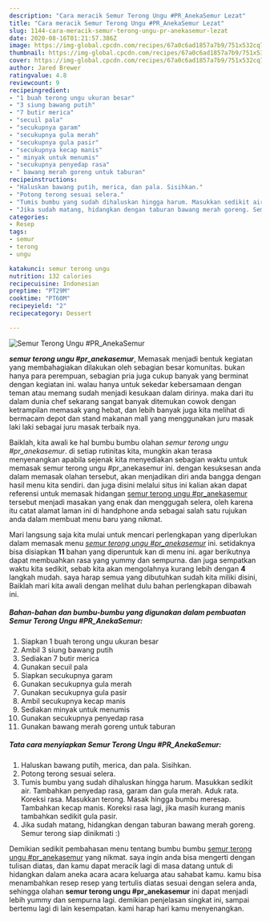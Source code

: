 ```yaml
---
description: "Cara meracik Semur Terong Ungu #PR_AnekaSemur Lezat"
title: "Cara meracik Semur Terong Ungu #PR_AnekaSemur Lezat"
slug: 1144-cara-meracik-semur-terong-ungu-pr-anekasemur-lezat
date: 2020-08-16T01:21:57.386Z
image: https://img-global.cpcdn.com/recipes/67a0c6ad1857a7b9/751x532cq70/semur-terong-ungu-pr_anekasemur-foto-resep-utama.jpg
thumbnail: https://img-global.cpcdn.com/recipes/67a0c6ad1857a7b9/751x532cq70/semur-terong-ungu-pr_anekasemur-foto-resep-utama.jpg
cover: https://img-global.cpcdn.com/recipes/67a0c6ad1857a7b9/751x532cq70/semur-terong-ungu-pr_anekasemur-foto-resep-utama.jpg
author: Jared Brewer
ratingvalue: 4.8
reviewcount: 9
recipeingredient:
- "1 buah terong ungu ukuran besar"
- "3 siung bawang putih"
- "7 butir merica"
- "secuil pala"
- "secukupnya garam"
- "secukupnya gula merah"
- "secukupnya gula pasir"
- "secukupnya kecap manis"
- " minyak untuk menumis"
- "secukupnya penyedap rasa"
- " bawang merah goreng untuk taburan"
recipeinstructions:
- "Haluskan bawang putih, merica, dan pala. Sisihkan."
- "Potong terong sesuai selera."
- "Tumis bumbu yang sudah dihaluskan hingga harum. Masukkan sedikit air. Tambahkan penyedap rasa, garam dan gula merah. Aduk rata. Koreksi rasa. Masukkan terong. Masak hingga bumbu meresap. Tambahkan kecap manis. Koreksi rasa lagi, jika masih kurang manis tambahkan sedikit gula pasir."
- "Jika sudah matang, hidangkan dengan taburan bawang merah goreng. Semur terong siap dinikmati :)"
categories:
- Resep
tags:
- semur
- terong
- ungu

katakunci: semur terong ungu 
nutrition: 132 calories
recipecuisine: Indonesian
preptime: "PT29M"
cooktime: "PT60M"
recipeyield: "2"
recipecategory: Dessert

---
```



![Semur Terong Ungu #PR_AnekaSemur](https://img-global.cpcdn.com/recipes/67a0c6ad1857a7b9/751x532cq70/semur-terong-ungu-pr_anekasemur-foto-resep-utama.jpg)

<b><i>semur terong ungu #pr_anekasemur</i></b>, Memasak menjadi bentuk kegiatan yang membahagiakan dilakukan oleh sebagian besar komunitas. bukan hanya para perempuan, sebagian pria juga cukup banyak yang berminat dengan kegiatan ini. walau hanya untuk sekedar kebersamaan dengan teman atau memang sudah menjadi kesukaan dalam dirinya. maka dari itu dalam dunia chef sekarang sangat banyak ditemukan cowok dengan ketrampilan memasak yang hebat, dan lebih banyak juga kita melihat di bermacam depot dan stand makanan mall yang menggunakan juru masak laki laki sebagai juru masak terbaik nya.

Baiklah, kita awali ke hal bumbu bumbu olahan <i>semur terong ungu #pr_anekasemur</i>. di setiap rutinitas kita, mungkin akan terasa menyenangkan apabila sejenak kita menyediakan sebagian waktu untuk memasak semur terong ungu #pr_anekasemur ini. dengan kesuksesan anda dalam memasak olahan tersebut, akan menjadikan diri anda bangga dengan hasil menu kita sendiri. dan juga disini melalui situs ini kalian akan dapat referensi untuk memasak hidangan <u>semur terong ungu #pr_anekasemur</u> tersebut menjadi masakan yang enak dan menggugah selera, oleh karena itu catat alamat laman ini di handphone anda sebagai salah satu rujukan anda dalam membuat menu baru yang nikmat.




Mari langsung saja kita mulai untuk mencari perlengkapan yang diperlukan dalam memasak menu <u><i>semur terong ungu #pr_anekasemur</i></u> ini. setidaknya bisa disiapkan <b>11</b> bahan yang diperuntuk kan di menu ini. agar berikutnya dapat membuahkan rasa yang yummy dan sempurna. dan juga sempatkan waktu kita sedikit, sebab kita akan mengolahnya kurang lebih dengan <b>4</b> langkah mudah. saya harap semua yang dibutuhkan sudah kita miliki disini, Baiklah mari kita awali dengan melihat dulu bahan perlengkapan dibawah ini.

<!--inarticleads1-->

##### Bahan-bahan dan bumbu-bumbu yang digunakan dalam pembuatan Semur Terong Ungu #PR_AnekaSemur:

1. Siapkan 1 buah terong ungu ukuran besar
1. Ambil 3 siung bawang putih
1. Sediakan 7 butir merica
1. Gunakan secuil pala
1. Siapkan secukupnya garam
1. Gunakan secukupnya gula merah
1. Gunakan secukupnya gula pasir
1. Ambil secukupnya kecap manis
1. Sediakan  minyak untuk menumis
1. Gunakan secukupnya penyedap rasa
1. Gunakan  bawang merah goreng untuk taburan




<!--inarticleads2-->

##### Tata cara menyiapkan Semur Terong Ungu #PR_AnekaSemur:

1. Haluskan bawang putih, merica, dan pala. Sisihkan.
1. Potong terong sesuai selera.
1. Tumis bumbu yang sudah dihaluskan hingga harum. Masukkan sedikit air. Tambahkan penyedap rasa, garam dan gula merah. Aduk rata. Koreksi rasa. Masukkan terong. Masak hingga bumbu meresap. Tambahkan kecap manis. Koreksi rasa lagi, jika masih kurang manis tambahkan sedikit gula pasir.
1. Jika sudah matang, hidangkan dengan taburan bawang merah goreng. Semur terong siap dinikmati :)




Demikian sedikit pembahasan menu tentang bumbu bumbu <u>semur terong ungu #pr_anekasemur</u> yang nikmat. saya ingin anda bisa mengerti dengan tulisan diatas, dan kamu dapat meracik lagi di masa datang untuk di hidangkan dalam aneka acara acara keluarga atau sahabat kamu. kamu bisa menambahkan resep resep yang tertulis diatas sesuai dengan selera anda, sehingga olahan <b>semur terong ungu #pr_anekasemur</b> ini dapat menjadi lebih yummy dan sempurna lagi. demikian penjelasan singkat ini, sampai bertemu lagi di lain kesempatan. kami harap hari kamu menyenangkan.
